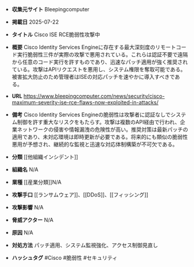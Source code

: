 - **収集元サイト**
Bleepingcomputer

- **掲載日**
2025-07-22

- **タイトル**
Cisco ISE RCE脆弱性攻撃中

- **概要**
Cisco Identity Services Engineに存在する最大深刻度のリモートコード実行脆弱性三件が実際の攻撃で悪用されている。これらは認証不要で遠隔から任意のコード実行を許すものであり、迅速なパッチ適用が強く推奨されている。攻撃はAPIリクエストを悪用し、システム権限を奪取可能である。被害拡大防止のため管理者はISEの対応パッチを速やかに導入すべきである。

- **URL**
https://www.bleepingcomputer.com/news/security/cisco-maximum-severity-ise-rce-flaws-now-exploited-in-attacks/

- **備考**
Cisco Identity Services Engineの脆弱性は攻撃者に認証なしでシステム制御を許す重大なリスクをもたらす。攻撃は複数のAPI経由で行われ、企業ネットワークの侵害や情報漏洩の危険性が高い。推奨対策は最新パッチの適用であり、未対応環境は即時更新が必要である。将来的にも類似の脆弱性悪用が予想され、継続的な監視と迅速な対応体制構築が不可欠である。

- **分類**
[[他組織インシデント]]

- **組織名**
N/A

- **業種**
[[産業分類]]N/A

- **攻撃手口**
[[ランサムウェア]]、[[DDoS]]、[[フィッシング]]

- **攻撃影響**
N/A

- **脅威アクター**
N/A

- **原因**
N/A

- **対処方法**
パッチ適用、システム監視強化、アクセス制御見直し

- **ハッシュタグ**
#Cisco #脆弱性 #セキュリティ
